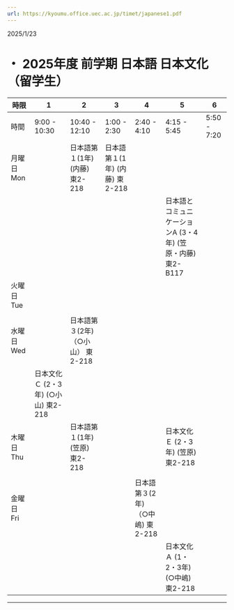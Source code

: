 ```yaml
---
url: https://kyoumu.office.uec.ac.jp/timet/japanese1.pdf
---
```


2025/1/23
# ・ 2025年度 前学期 日本語 日本文化（留学生）





|時限|1|2|3|4|5|6|
|---|---|---|---|---|---|---|
|時間|9:00 - 10:30|10:40 - 12:10|1:00 - 2:30|2:40 - 4:10|4:15 - 5:45|5:50 - 7:20|
|月曜日 Mon||日本語第１(1年) (内藤) 東2-218|日本語第１(1年) (内藤) 東2-218||||
||||||日本語とコミュニケーションA (3・4年) (笠原・内藤) 東2-B117||
|火曜日 Tue|||||||
||||||||
|水曜日 Wed||日本語第３(2年) （○小山） 東2-218|||||
||日本文化Ｃ (2・3年) (○小山) 東2-218||||||
|木曜日 Thu||日本語第１(1年) (笠原) 東2-218|||日本文化Ｅ (2・3年) (笠原) 東2-218||
||||||||
|金曜日 Fri||||日本語第３(2年) （○中嶋) 東2-218|||
||||||日本文化Ａ (1・2・3年) (○中嶋) 東2-218||


-----

